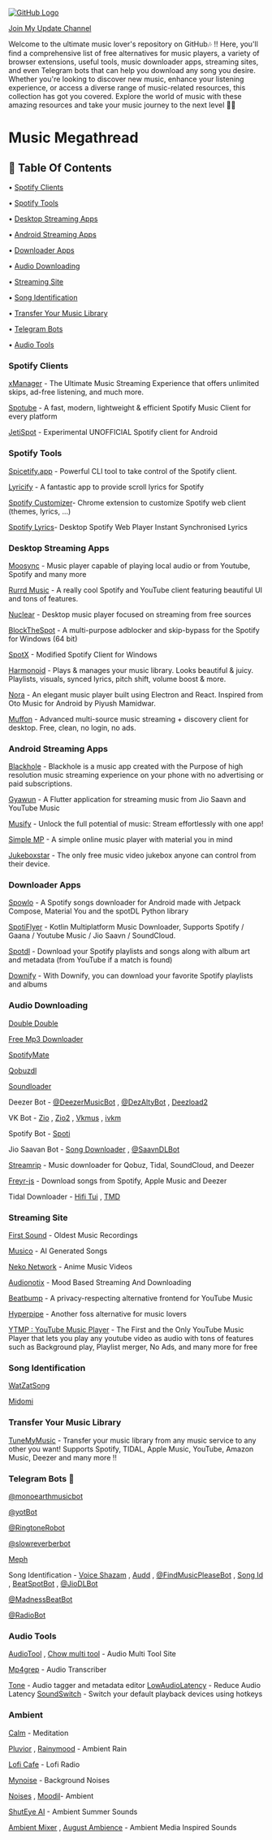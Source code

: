 [![GitHub Logo](https://graph.org//file/5ecff543382d14dc3fed9.jpg)](https://github.com/MoonWalker440/Music-Megathread)

[Join My Update Channel](https://t.me/moonwalkerslab)

Welcome to the ultimate music lover's repository on GitHub🎶 !! Here, you'll find a comprehensive list of free alternatives for music players, a variety of browser extensions, useful tools, music downloader apps, streaming sites, and even Telegram bots that can help you download any song you desire. Whether you're looking to discover new music, enhance your listening experience, or access a diverse range of music-related resources, this collection has got you covered. Explore the world of music with these amazing resources and take your music journey to the next level 🚀🚀

# Music Megathread

## 📜 Table Of Contents

•  [Spotify Clients](https://github.com/MoonWalker440/Music-Megathread#spotify-clients)

•  [Spotify Tools](https://github.com/MoonWalker440/Music-Megathread#spotify-tools)

•  [Desktop Streaming Apps](https://github.com/MoonWalker440/Music-Megathread/tree/main#desktop-streaming-apps)

• [Android Streaming Apps](https://github.com/MoonWalker440/Music-Megathread/tree/main#android-streaming-apps)

•  [Downloader Apps](https://github.com/MoonWalker440/Music-Megathread#downloader-apps)

•  [Audio Downloading](https://github.com/MoonWalker440/Music-Megathread#audio-downloading)

•  [Streaming Site](https://github.com/MoonWalker440/Music-Megathread#streaming-site)

•  [Song Identification](https://github.com/MoonWalker440/Music-Megathread#song-identification)

•  [Transfer Your Music Library](https://github.com/MoonWalker440/Music-Megathread#transfer-your-music-library)

•  [Telegram Bots](https://github.com/MoonWalker440/Music-Megathread#telegram-bots-)

•  [Audio Tools](https://github.com/MoonWalker440/Music-Megathread#audio-tools)

 

### Spotify Clients

[xManager](https://github.com/Team-xManager/xManager) - The Ultimate Music Streaming Experience that offers unlimited skips, ad-free listening, and much more.

[Spotube](https://spotube.krtirtho.dev/) - A fast, modern, lightweight & efficient Spotify Music Client for every platform

[JetiSpot](https://github.com/iTaysonLab/jetispot) - Experimental UNOFFICIAL Spotify client for Android 

### Spotify Tools

[Spicetify.app](https://spicetify.app) - Powerful CLI tool to take control of the Spotify client.

[Lyricify](https://github.com/WXRIW/Lyricify-App) - A fantastic app to provide scroll lyrics for Spotify

[Spotify Customizer](https://github.com/Darkempire78/Spotify-Customizer)- Chrome extension to customize Spotify web client (themes, lyrics, ...)

[Spotify Lyrics](https://github.com/mantou132/Spotify-Lyrics)- Desktop Spotify Web Player Instant Synchronised Lyrics

### Desktop Streaming Apps

[Moosync](https://github.com/Moosync/Moosync) - Music player capable of playing local audio or from Youtube, Spotify and many more

[Rurrd Music](https://github.com/RuurdBijlsma/Music) - A really cool Spotify and YouTube client featuring beautiful UI and tons of features.

[Nuclear](https://github.com/nukeop/nuclear) - Desktop music player focused on streaming from free sources

[BlockTheSpot](https://github.com/mrpond/BlockTheSpot) - A multi-purpose adblocker and skip-bypass for the Spotify for Windows (64 bit)

[SpotX](https://github.com/SpotX-Official/SpotX) - Modified Spotify Client for Windows

[Harmonoid](https://github.com/harmonoid/harmonoid) - Plays & manages your music library. Looks beautiful & juicy. Playlists, visuals, synced lyrics, pitch shift, volume boost & more.

[Nora](https://github.com/Sandakan/Nora) - An elegant music player built using Electron and React. Inspired from Oto Music for Android by Piyush Mamidwar.

[Muffon](https://github.com/staniel359/muffon/) - Advanced multi-source music streaming + discovery client for desktop. Free, clean, no login, no ads.

### Android Streaming Apps

[Blackhole](https://sangwan5688.github.io/) - Blackhole is a music app created with the Purpose of high resolution music streaming experience on your phone with no advertising or paid subscriptions.

[Gyawun](https://github.com/sheikhhaziq/gyavun) - A Flutter application for streaming music from Jio Saavn and YouTube Music

[Musify](https://github.com/gokadzev/Musify) - Unlock the full potential of music: Stream effortlessly with one app!

[Simple MP](https://github.com/lighttigerXIV/SimpleMP-Compose/) - A simple online music player with material you in mind

[Jukeboxstar](https://jukeboxstar.com/) - The only free music video jukebox anyone can control from their device.

### Downloader Apps

[Spowlo](https://github.com/BobbyESP/Spowlo) - A Spotify songs downloader for Android made with Jetpack Compose, Material You and the spotDL Python library

[SpotiFlyer](https://github.com/Shabinder/SpotiFlyer) - Kotlin Multiplatform Music Downloader, Supports Spotify / Gaana / Youtube Music / Jio Saavn / SoundCloud.

[Spotdl](https://github.com/spotDL/spotify-downloader) - Download your Spotify playlists and songs along with album art and metadata (from YouTube if a match is found)

[Downify](https://play.google.com/store/apps/details?id=com.sam.downify) - With Downify, you can download your favorite Spotify playlists and albums

### Audio Downloading

[Double Double](https://doubledouble.top/)

[Free Mp3 Downloader](https://free-mp3-download.net/)

[SpotifyMate](https://spotifymate.com/)

[Qobuzdl](https://github.com/vitiko98/qobuz-dl)

[Soundloader](https://www.soundloaders.com/)

Deezer Bot - [@DeezerMusicBot](https://t.me/DeezerMusicBot) , [@DezAltyBot](https://t.me/DezAltyBot) , [Deezload2](https://t.me/deezload2bot)

VK Bot - [Zio](https://t.me/Ziyotech_Vkmbot) , [Zio2](https://t.me/ziyotech_vkmusicbot) , [Vkmus](https://t.me/vkmusbot) , [ivkm](https://t.me/ivkmbot)

Spotify Bot - [Spoti](https://t.me/spotifydownloadrobot)

Jio Saavan Bot - [Song Downloader](https://t.me/Song_downloaderbot) , [@SaavnDLBot](https://t.me/SaavnDLBot)

[Streamrip](https://github.com/nathom/streamrip) - Music downloader for Qobuz, Tidal, SoundCloud, and Deezer

[Freyr-js](https://github.com/miraclx/freyr-js) - Download songs from Spotify, Apple Music and Deezer

Tidal Downloader - [Hifi Tui](https://github.com/sachinsenal0x64/Hifi-Tui) , [TMD](https://github.com/yaronzz/Tidal-Media-Downloader)

### Streaming Site

[First Sound](https://www.firstsounds.org/) - Oldest Music Recordings

[Musico](https://www.musi-co.com/listen/) - AI Generated Songs

[Neko Network](https://live.neko-network.net/) - Anime Music Videos

[Audionotix](https://audionautix.com/) - Mood Based Streaming And Downloading

[Beatbump](https://beatbump.io/) - A privacy-respecting alternative frontend for YouTube Music

[Hyperpipe](https://hyperpipe.surge.sh/) - Another foss alternative for music lovers 

[YTMP : YouTube Music Player](https://ytmp.itsvg.in/) - The First and the Only YouTube Music Player that lets you play any youtube video as audio with tons of features such as Background play, Playlist merger, No Ads, and many more for free

### Song Identification

[WatZatSong](https://www.watzatsong.com/en)

[Midomi](https://www.midomi.com/)

### Transfer Your Music Library 

[TuneMyMusic](https://tunemymusic.com/) - Transfer your music library from any music service to any other you want! Supports Spotify, TIDAL, Apple Music, YouTube, Amazon Music, Deezer and many more !!

### Telegram Bots 🤖

[@monoearthmusicbot](https://t.me/monoearthmusicbot)

[@yotBot](https://t.me/yotBot)

[@RingtoneRobot](https://t.me/RingtoneRobot)

[@slowreverberbot](https://t.me/slowreverberbot)

[Meph](https://t.me/mephbot)

Song Identification - [Voice Shazam](https://t.me/VoiceShazamBot) , [Audd](https://t.me/auddbot) , [@FindMusicPleaseBot](https://t.me/FindMusicPleaseBot) , [Song Id](https://t.me/SongIDbot) , [BeatSpotBot](https://t.me/BeatSpotBot) , [@JioDLBot](https://t.me/JioDLBot) 

[@MadnessBeatBot](https://t.me/MadnessBeatBot)

[@RadioBot](https://t.me/RadioBot)

### Audio Tools

[AudioTool](https://audiotoolset.com/) , [Chow multi tool](https://github.com/Chowdhury-DSP/ChowMultiTool) - Audio Multi Tool Site

 [Mp4grep](https://github.com/o-oconnell/mp4grep) - Audio Transcriber

[Tone](https://github.com/sandreas/tone) - Audio tagger and metadata editor
 [LowAudioLatency](https://github.com/spddl/LowAudioLatency/) - Reduce Audio Latency
 [SoundSwitch](https://soundswitch.aaflalo.me/) - Switch your default playback devices using hotkeys

### Ambient

[Calm](https://www.calm.com/app) - Meditation

[Pluvior](https://pluvior.com/) , [Rainymood](https://www.rainymood.com/) - Ambient Rain

[Lofi Cafe](https://www.lofi.cafe/) - Lofi Radio

[Mynoise](https://mynoise.net/) - Background Noises

[Noises](https://noises.online/) , [Moodil](https://www.moodil.com/)- Ambient

[ShutEye AI](https://www.shuteye.ai/relaxing-sounds/) - Ambient Summer Sounds

[Ambient Mixer](https://movies.ambient-mixer.com/) , [August Ambience](https://augustambience.com/) - Ambient Media Inspired Sounds